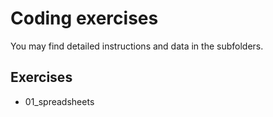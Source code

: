 # Coding exercises

You may find detailed instructions and data in the subfolders. 


## Exercises 

- 01_spreadsheets



